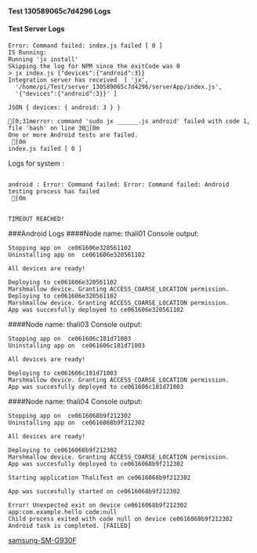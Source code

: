 #### Test 130589065c7d4296 Logs

#### Test Server Logs
```
Error: Command failed: index.js failed [ 0 ]
IS Running:
Running 'jx install'
Skipping the log for NPM since the exitCode was 0
> jx index.js {"devices":{"android":3}}
Integration server has received  [ 'jx',
  '/home/pi/Test/server_130589065c7d4296/serverApp/index.js',
  '{"devices":{"android":3}}' ]

JSON { devices: { android: 3 } }

[0;31merror: command 'sudo jx ______.js android' failed with code 1, file 'bash' on line 30[0m
One or more Android tests are failed.
 [0m
index.js failed [ 0 ]

```


Logs for system : 
```

android : Error: Command failed: Error: Command failed: Android testing process has failed
 [0m


TIMEOUT REACHED!
```
###Android Logs
####Node name: thali01
Console output:
```
Stopping app on  ce061606e320561102
Uninstalling app on  ce061606e320561102

All devices are ready!

Deploying to ce061606e320561102
Marshmallow device. Granting ACCESS_COARSE_LOCATION permission.
Deploying to ce061606e320561102
Marshmallow device. Granting ACCESS_COARSE_LOCATION permission.
App was succesfully deployed to ce061606e320561102

```
####Node name: thali03
Console output:
```
Stopping app on  ce061606c181d71003
Uninstalling app on  ce061606c181d71003

All devices are ready!

Deploying to ce061606c181d71003
Marshmallow device. Granting ACCESS_COARSE_LOCATION permission.
App was succesfully deployed to ce061606c181d71003

```
####Node name: thali04
Console output:
```
Stopping app on  ce0616068b9f212302
Uninstalling app on  ce0616068b9f212302

All devices are ready!

Deploying to ce0616068b9f212302
Marshmallow device. Granting ACCESS_COARSE_LOCATION permission.
App was succesfully deployed to ce0616068b9f212302

Starting application ThaliTest on ce0616068b9f212302

App was succesfully started on ce0616068b9f212302

Error! Unexpected exit on device ce0616068b9f212302 app:com.example.hello code:null 
Child process exited with code null on device ce0616068b9f212302
Android task is completed. [FAILED]
```
[samsung-SM-G930F](https://github.com/ThaliTester/TestResults/blob/130589065c7d4296_trigger_test_on_android_devices_jareksl/thali04_samsung-SM-G930F.md)




